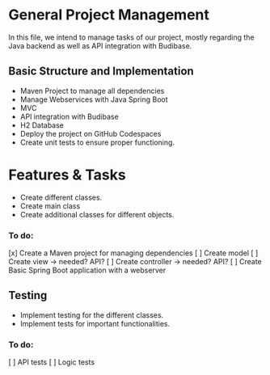 # General Project Management

In this file, we intend to manage tasks of our project, mostly regarding the Java backend as well as API integration with Budibase.


## Basic Structure and Implementation

- Maven Project to manage all dependencies
- Manage Webservices with Java Spring Boot
- MVC
- API integration with Budibase
- H2 Database
- Deploy the project on GitHub Codespaces
- Create unit tests to ensure proper functioning.


# Features & Tasks

- Create different classes.
- Create main class
- Create additional classes for different objects.

### To do:
[x] Create a Maven project for managing dependencies
[ ] Create model
[ ] Create view -> needed? API?
[ ] Create controller -> needed? API?
[ ] Create Basic Spring Boot application with a webserver

## Testing

- Implement testing for the different classes.
- Implement tests for important functionalities. 

### To do:
[ ] API tests
[ ] Logic tests

